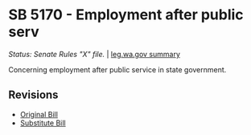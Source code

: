 # SB 5170 - Employment after public serv
*Status: Senate Rules "X" file.* | [leg.wa.gov summary](https://app.leg.wa.gov/billsummary?BillNumber=5170&Year=2021)

Concerning employment after public service in state government.

## Revisions
* [Original Bill](1/)
* [Substitute Bill](S/)